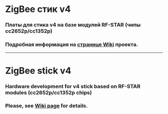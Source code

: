 # ZigBee стик v4

### Платы для стика v4 на базе модулей RF-STAR (чипы cc2652p/cc1352p)
### Подробная информация на [странице Wiki](https://github.com/egony/cc2652p_cc1352p_RF-STAR/wiki) проекта.

***

# ZigBee stick v4

### Hardware development for v4 stick based on RF-STAR modules (cc2652p/cc1352p chips)
### Please, see [Wiki page](https://github.com/egony/cc2652p_cc1352p_RF-STAR/wiki/Home-EN) for details.
